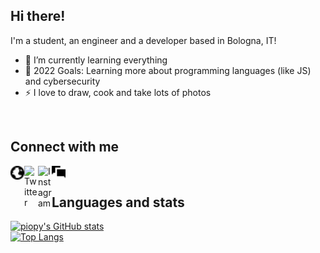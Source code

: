 ## Hi there!

I'm a student, an engineer and a developer based in Bologna, IT!
- 🌱 I’m currently learning everything 
- 🥅 2022 Goals: Learning more about programming languages (like JS) and cybersecurity
- ⚡ I love to draw, cook and take lots of photos

<br/>

## Connect with me

[<img align="left" alt="about.me" width="22px" src="https://raw.githubusercontent.com/iconic/open-iconic/master/svg/globe.svg" />][website]
[<img align="left" alt="Twitter" width="22px" src="https://cdn.jsdelivr.net/npm/simple-icons@v3/icons/twitter.svg" />][twitter]
[<img align="left" alt="Instagram" width="22px" src="https://cdn.jsdelivr.net/npm/simple-icons@v3/icons/instagram.svg" />][instagram]
[<img align="left" alt="Mail" width="22px" src="https://raw.githubusercontent.com/iconic/open-iconic/master/svg/chat.svg" />][mail]

<br/>

## Languages and stats

[![piopy's GitHub stats](https://github-readme-stats.vercel.app/api?username=piopy&show_icons=true&include_all_commits=true&count_private=true)](https://github.com/piopy)
<br/>
[![Top Langs](https://github-readme-stats.vercel.app/api/top-langs/?username=piopy&layout=compact)](https://github.com/piopy)


[website]: https://about.me/antoniopio.volgarino
[mail]: mailto:antoniovolgarino@gmail.com
[twitter]: https://twitter.com/solosepiovuole
[instagram]: https://instagram.com/volga.jpg

